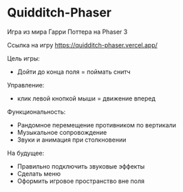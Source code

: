 # Quidditch-Phaser
Игра из мира Гарри Поттера на Phaser 3

Ссылка на игру https://quidditch-phaser.vercel.app/

Цель игры:
- Дойти до конца поля = поймать снитч

Управление:
- клик левой кнопкой мыши = движение вперед

Функциональность:
- Рандомное перемещение противником по вертикали
- Музыкальное сопровождение
- Звуки и анимация при столкновении


На будущее:
- Правильно подключить звуковые эффекты
- Сделать меню 
- Оформить игровое пространство вне поля

